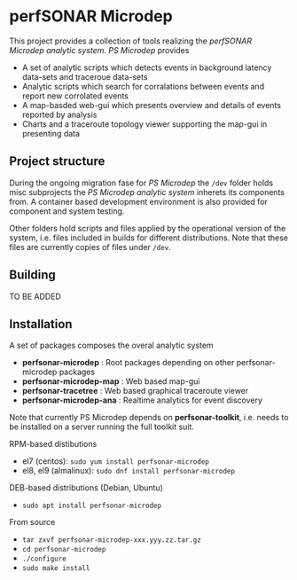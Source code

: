 # perfSONAR Microdep 

This project provides a collection of tools realizing the *perfSONAR Microdep analytic system*.
*PS Microdep* provides
  * A set of analytic scripts which detects events in background latency data-sets and traceroue data-sets
  * Analytic scripts which search for corralations between events and report new corrolated events
  * A map-basded web-gui which presents overview and details of events reported by analysis
  * Charts and a traceroute topology viewer supporting the map-gui in presenting data

## Project structure

During the ongoing migration fase for *PS Microdep* the `/dev` folder holds misc subprojects the *PS Microdep analytic system* 
inherets its components from. A container based development environment is also provided for component and system testing.

Other folders hold scripts and files applied by the operational version of the system, i.e. files included in builds for different distributions.
Note that these files are currently copies of files under `/dev`. 

## Building

TO BE ADDED

## Installation

A set of packages composes the overal analytic system

  * **perfsonar-microdep**     : Root packages depending on other perfsonar-microdep packages 
  * **perfsonar-microdep-map** : Web based map-gui
  * **perfsonar-tracetree**    : Web based graphical traceroute viewer
  * **perfsonar-microdep-ana** : Realtime analytics for event discovery

Note that currently PS Microdep depends on **perfsonar-toolkit**, i.e. needs to be installed on a server running the full toolkit suit.

RPM-based distibutions
  * el7 (centos): `sudo yum install perfsonar-microdep`
  * el8, el9 (almalinux): `sudo dnf install perfsonar-microdep`
 
DEB-based distributions (Debian, Ubuntu)
  * `sudo apt install perfsonar-microdep`
  
From source
  * `tar zxvf perfsonar-microdep-xxx.yyy.zz.tar.gz`
  * `cd perfsonar-microdep`
  * `./configure`
  * `sudo make install`
  
  
  
